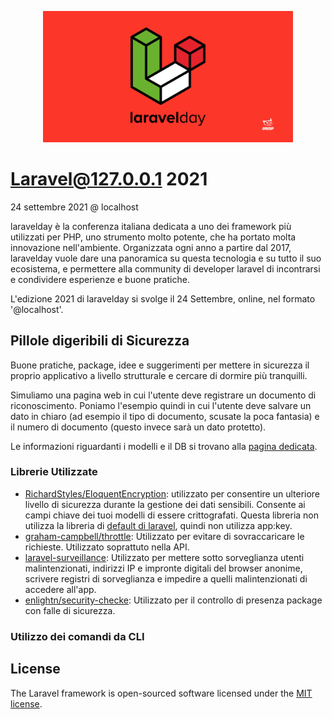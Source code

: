 <p align="center"><a href="https://2021.laravelday.it/" target="_blank"><img src="./design/laravel-2021.png" width="400"></a></p>

# Laravel@127.0.0.1 2021

24 settembre 2021 @ localhost

laravelday è la conferenza italiana dedicata a uno dei framework più utilizzati per PHP, uno strumento molto potente, che ha portato molta innovazione nell'ambiente.
Organizzata ogni anno a partire dal 2017, laravelday vuole dare una panoramica su questa tecnologia e su tutto il suo ecosistema, e permettere alla community di developer laravel di incontrarsi e condividere esperienze e buone pratiche.

L'edizione 2021 di laravelday si svolge il 24 Settembre, online, nel formato '@localhost'.

## Pillole digeribili di Sicurezza

Buone pratiche, package, idee e suggerimenti per mettere in sicurezza il proprio applicativo a livello strutturale e cercare di dormire più tranquilli.

Simuliamo una pagina web in cui l'utente deve registrare un documento di riconoscimento. Poniamo l'esempio quindi in cui l'utente deve salvare un dato in chiaro (ad esempio il tipo di documento, scusate la poca fantasia) e il numero di documento (questo invece sarà un dato protetto).

Le informazioni riguardanti i modelli e il DB si trovano alla [pagina dedicata](design/database.md).


### Librerie Utilizzate

- [RichardStyles/EloquentEncryption](https://github.com/RichardStyles/EloquentEncryption): utilizzato per consentire un ulteriore livello di sicurezza durante la gestione dei dati sensibili. Consente ai campi chiave dei tuoi modelli di essere crittografati. Questa libreria non utilizza la libreria di [default di laravel](https://laravel.com/docs/8.x/encryption), quindi non utilizza app:key.
- [graham-campbell/throttle](https://github.com/GrahamCampbell/Laravel-Throttle): Utilizzato per evitare di sovraccaricare le richieste. Utilizzato soprattuto nella API.
- [laravel-surveillance](https://github.com/neelkanthk/laravel-surveillance): Utilizzato per mettere sotto sorveglianza utenti malintenzionati, indirizzi IP e impronte digitali del browser anonime, scrivere registri di sorveglianza e impedire a quelli malintenzionati di accedere all'app.
- [enlightn/security-checke](https://github.com/enlightn/security-checker): Utilizzato per il controllo di presenza package con falle di sicurezza.


### Utilizzo dei comandi da CLI



## License

The Laravel framework is open-sourced software licensed under the [MIT license](https://opensource.org/licenses/MIT).
